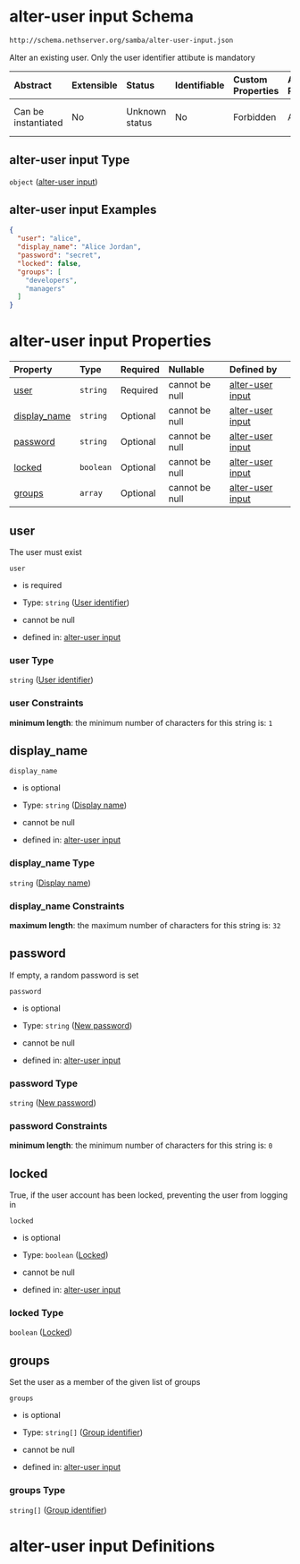 # alter-user input Schema

```txt
http://schema.nethserver.org/samba/alter-user-input.json
```

Alter an existing user. Only the user identifier attibute is mandatory

| Abstract            | Extensible | Status         | Identifiable | Custom Properties | Additional Properties | Access Restrictions | Defined In                                                                  |
| :------------------ | :--------- | :------------- | :----------- | :---------------- | :-------------------- | :------------------ | :-------------------------------------------------------------------------- |
| Can be instantiated | No         | Unknown status | No           | Forbidden         | Allowed               | none                | [alter-user-input.json](samba/alter-user-input.json "open original schema") |

## alter-user input Type

`object` ([alter-user input](alter-user-input.md))

## alter-user input Examples

```json
{
  "user": "alice",
  "display_name": "Alice Jordan",
  "password": "secret",
  "locked": false,
  "groups": [
    "developers",
    "managers"
  ]
}
```

# alter-user input Properties

| Property                       | Type      | Required | Nullable       | Defined by                                                                                                                                          |
| :----------------------------- | :-------- | :------- | :------------- | :-------------------------------------------------------------------------------------------------------------------------------------------------- |
| [user](#user)                  | `string`  | Required | cannot be null | [alter-user input](alter-user-input-properties-user-identifier.md "http://schema.nethserver.org/samba/alter-user-input.json#/properties/user")      |
| [display\_name](#display_name) | `string`  | Optional | cannot be null | [alter-user input](alter-user-input-properties-display-name.md "http://schema.nethserver.org/samba/alter-user-input.json#/properties/display_name") |
| [password](#password)          | `string`  | Optional | cannot be null | [alter-user input](alter-user-input-properties-new-password.md "http://schema.nethserver.org/samba/alter-user-input.json#/properties/password")     |
| [locked](#locked)              | `boolean` | Optional | cannot be null | [alter-user input](alter-user-input-properties-locked.md "http://schema.nethserver.org/samba/alter-user-input.json#/properties/locked")             |
| [groups](#groups)              | `array`   | Optional | cannot be null | [alter-user input](alter-user-input-properties-group-membership.md "http://schema.nethserver.org/samba/alter-user-input.json#/properties/groups")   |

## user

The user must exist

`user`

*   is required

*   Type: `string` ([User identifier](alter-user-input-properties-user-identifier.md))

*   cannot be null

*   defined in: [alter-user input](alter-user-input-properties-user-identifier.md "http://schema.nethserver.org/samba/alter-user-input.json#/properties/user")

### user Type

`string` ([User identifier](alter-user-input-properties-user-identifier.md))

### user Constraints

**minimum length**: the minimum number of characters for this string is: `1`

## display\_name



`display_name`

*   is optional

*   Type: `string` ([Display name](alter-user-input-properties-display-name.md))

*   cannot be null

*   defined in: [alter-user input](alter-user-input-properties-display-name.md "http://schema.nethserver.org/samba/alter-user-input.json#/properties/display_name")

### display\_name Type

`string` ([Display name](alter-user-input-properties-display-name.md))

### display\_name Constraints

**maximum length**: the maximum number of characters for this string is: `32`

## password

If empty, a random password is set

`password`

*   is optional

*   Type: `string` ([New password](alter-user-input-properties-new-password.md))

*   cannot be null

*   defined in: [alter-user input](alter-user-input-properties-new-password.md "http://schema.nethserver.org/samba/alter-user-input.json#/properties/password")

### password Type

`string` ([New password](alter-user-input-properties-new-password.md))

### password Constraints

**minimum length**: the minimum number of characters for this string is: `0`

## locked

True, if the user account has been locked, preventing the user from logging in

`locked`

*   is optional

*   Type: `boolean` ([Locked](alter-user-input-properties-locked.md))

*   cannot be null

*   defined in: [alter-user input](alter-user-input-properties-locked.md "http://schema.nethserver.org/samba/alter-user-input.json#/properties/locked")

### locked Type

`boolean` ([Locked](alter-user-input-properties-locked.md))

## groups

Set the user as a member of the given list of groups

`groups`

*   is optional

*   Type: `string[]` ([Group identifier](alter-user-input-properties-group-membership-group-identifier.md))

*   cannot be null

*   defined in: [alter-user input](alter-user-input-properties-group-membership.md "http://schema.nethserver.org/samba/alter-user-input.json#/properties/groups")

### groups Type

`string[]` ([Group identifier](alter-user-input-properties-group-membership-group-identifier.md))

# alter-user input Definitions

